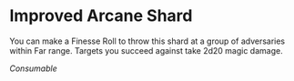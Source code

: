 # Improved Arcane Shard

You can make a Finesse Roll to throw this shard at a group of adversaries within Far range. Targets you succeed against take 2d20 magic damage.

*Consumable*
